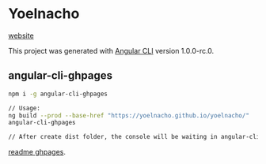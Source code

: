 # Yoelnacho

[website](https://yoelnacho.github.io/yoelnacho/)

This project was generated with [Angular CLI](https://github.com/angular/angular-cli) version 1.0.0-rc.0.


## angular-cli-ghpages

```sh
npm i -g angular-cli-ghpages
```
```sh
// Usage:
ng build --prod --base-href "https://yoelnacho.github.io/yoelnacho/"
angular-cli-ghpages

// After create dist folder, the console will be waiting in angular-cli-ghpages command, press enter to finish.
```

[readme ghpages](https://runkit.com/npm/angular-cli-ghpages).
